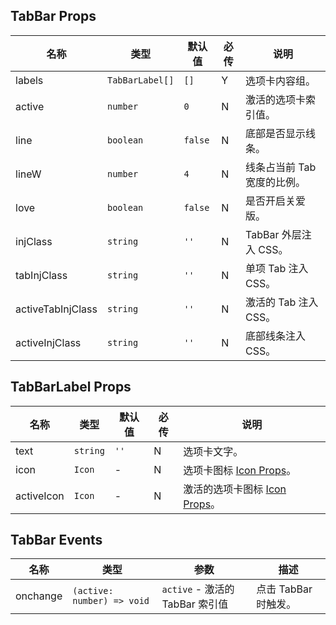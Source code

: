## TabBar Props

| 名称              | 类型            | 默认值  | 必传 | 说明                        |
| ----------------- | --------------- | ------- | ---- | --------------------------- |
| labels            | `TabBarLabel[]` | `[]`    | Y    | 选项卡内容组。              |
| active            | `number`        | `0`     | N    | 激活的选项卡索引值。        |
| line              | `boolean`       | `false` | N    | 底部是否显示线条。          |
| lineW             | `number`        | `4`     | N    | 线条占当前 Tab 宽度的比例。 |
| love              | `boolean`       | `false` | N    | 是否开启关爱版。            |
| injClass          | `string`        | `''`    | N    | TabBar 外层注入 CSS。       |
| tabInjClass       | `string`        | `''`    | N    | 单项 Tab 注入 CSS。         |
| activeTabInjClass | `string`        | `''`    | N    | 激活的 Tab 注入 CSS。       |
| activeInjClass    | `string`        | `''`    | N    | 底部线条注入 CSS。          |

## TabBarLabel Props

| 名称       | 类型     | 默认值 | 必传 | 说明                                                                             |
| ---------- | -------- | ------ | ---- | -------------------------------------------------------------------------------- |
| text       | `string` | `''`   | N    | 选项卡文字。                                                                     |
| icon       | `Icon`   | -      | N    | 选项卡图标 [Icon Props](https://stdf.design/#/components?nav=icon&tab=1)。       |
| activeIcon | `Icon`   | -      | N    | 激活的选项卡图标 [Icon Props](https://stdf.design/#/components?nav=icon&tab=1)。 |

## TabBar Events

| 名称     | 类型                       | 参数                            | 描述                 |
| -------- | -------------------------- | ------------------------------- | -------------------- |
| onchange | `(active: number) => void` | `active` - 激活的 TabBar 索引值 | 点击 TabBar 时触发。 |
